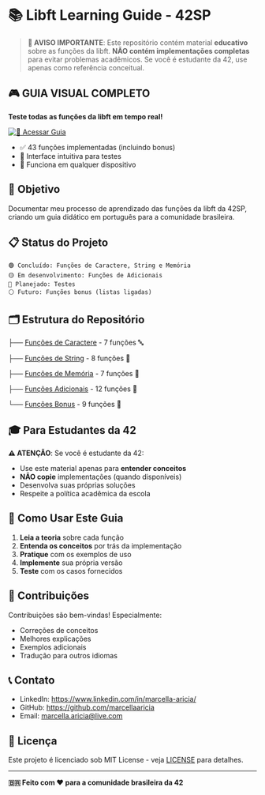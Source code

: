 # 📚 Libft Learning Guide - 42SP

> **🚨 AVISO IMPORTANTE**: Este repositório contém material **educativo** sobre as funções da libft. **NÃO contém implementações completas** para evitar problemas acadêmicos. Se você é estudante da 42, use apenas como referência conceitual.

## 🎮 GUIA VISUAL COMPLETO

**Teste todas as funções da libft em tempo real!**

[![🚀 Acessar Guia](https://img.shields.io/badge/🚀_Guia-Libft_Interativo-00ff88?style=for-the-badge)](https://marcellaaricia.github.io/Libftosa/docs/libft_guide_home.html)

- ✅ 43 funções implementadas (incluindo bonus)
- 🧪 Interface intuitiva para testes
- 📱 Funciona em qualquer dispositivo


## 🎯 Objetivo

Documentar meu processo de aprendizado das funções da libft da 42SP, criando um guia didático em português para a comunidade brasileira.

## 📋 Status do Projeto

```
🟢 Concluído: Funções de Caractere, String e Memória
🟡 Em desenvolvimento: Funções de Adicionais
🔴 Planejado: Testes
⚪ Futuro: Funções bonus (listas ligadas)
```
## 🗂️ Estrutura do Repositório

├── [Funções de Caractere](docs/character/README.md) - 7 funções 🔤

├── [Funções de String](docs/string/README.md) - 8 funções 📝

├── [Funções de Memória](docs/memory/README.md) - 7 funções 🧠

├── [Funções Adicionais](docs/additional/README.md) - 12 funções 🔧

└── [Funções Bonus](docs/bonus/README.md) - 9 funções 🔗

## 🎓 Para Estudantes da 42

**⚠️ ATENÇÃO**: Se você é estudante da 42:
- Use este material apenas para **entender conceitos**
- **NÃO copie** implementações (quando disponíveis)
- Desenvolva suas próprias soluções
- Respeite a política acadêmica da escola

## 📖 Como Usar Este Guia

1. **Leia a teoria** sobre cada função
2. **Entenda os conceitos** por trás da implementação
3. **Pratique** com os exemplos de uso
4. **Implemente** sua própria versão
5. **Teste** com os casos fornecidos

## 🤝 Contribuições

Contribuições são bem-vindas! Especialmente:
- Correções de conceitos
- Melhores explicações
- Exemplos adicionais
- Tradução para outros idiomas

## 📞 Contato

- LinkedIn: https://www.linkedin.com/in/marcella-aricia/
- GitHub: https://github.com/marcellaaricia
- Email: marcella.aricia@live.com

## 📜 Licença

Este projeto é licenciado sob MIT License - veja [LICENSE](LICENSE) para detalhes.

---

**🇧🇷 Feito com ❤️ para a comunidade brasileira da 42**

